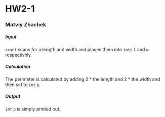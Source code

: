 # HW2-1
### Matviy Zhachek
##### Input
`scanf` scans for a length and width and places them into `int`s `l` and `w` respectively.

##### Calculation
The perimeter is calculated by adding 2 * the length and 2 * the width and then set to `int` `p`.

##### Output
`int` `p` is simply printed out.

